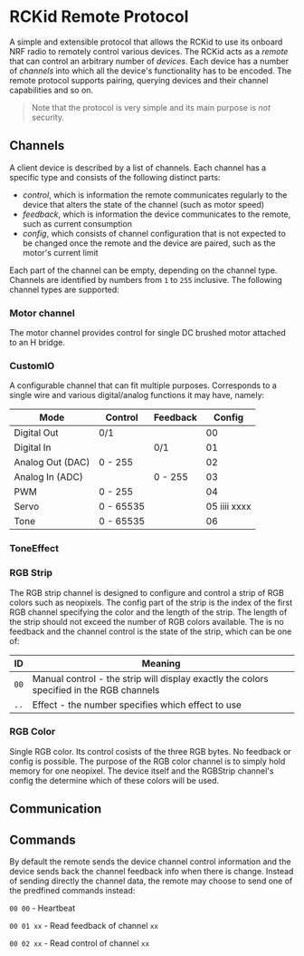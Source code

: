 # RCKid Remote Protocol

A simple and extensible protocol that allows the RCKid to use its onboard NRF radio to remotely control various devices. The RCKid acts as a _remote_ that can control an arbitrary number of _devices_. Each device has a number of _channels_ into which all the device's functionality has to be encoded. The remote protocol supports pairing, querying devices and their channel capabilities and so on. 

> Note that the protocol is very simple and its main purpose is *not* security. 

## Channels

A client device is described by a list of channels. Each channel has a specific type and consists of the following distinct parts:

- _control_, which is information the remote communicates regularly to the device that alters the state of the channel (such as motor speed)
- _feedback_, which is information the device communicates to the remote, such as current consumption
- _config_, which consists of channel configuration that is not expected to be changed once the remote and the device are paired, such as the motor's current limit

Each part of the channel can be empty, depending on the channel type. Channels are identified by numbers from `1` to `255` inclusive. The following channel types are supported:

### Motor channel

The motor channel provides control for single DC brushed motor attached to an H bridge. 



### CustomIO

A configurable channel that can fit multiple purposes. Corresponds to a single wire and various digital/analog functions it may have, namely:

Mode              | Control   | Feedback | Config
------------------|-----------|----------| -------------
Digital Out       | 0/1       |          | 00
Digital In        |           | 0/1      | 01
Analog Out (DAC)  | 0 - 255   |          | 02
Analog In (ADC)   |           | 0 - 255  | 03
PWM               | 0 - 255   |          | 04
Servo             | 0 - 65535 |          | 05 iiii xxxx
Tone              | 0 - 65535 |          | 06

### ToneEffect



### RGB Strip

The RGB strip channel is designed to configure and control a strip of RGB colors such as neopixels. The config part of the strip is the index of the first RGB channel specifying the color and the length of the strip. The length of the strip should not exceed the number of RGB colors available. The is no feedback and the channel control is the state of the strip, which can be one of:

ID   | Meaning
-----|-------------------
`00` | Manual control - the strip will display exactly the colors specified in the RGB channels
`..` | Effect - the number specifies which effect to use

### RGB Color

Single RGB color. Its control cosists of the three RGB bytes. No feedback or config is possible. The purpose of the RGB color channel is to simply hold memory for one neopixel. The device itself and the RGBStrip channel's config the determine which of these colors will be used. 

## Communication




## Commands

By default the remote sends the device channel control information and the device sends back the channel feedback info when there is change. Instead of sending directly the channel data, the remote may choose to send one of the predfined commands instead:

`00 00` - Heartbeat

`00 01 xx` - Read feedback of channel `xx`

`00 02 xx` - Read control of channel `xx`


    
